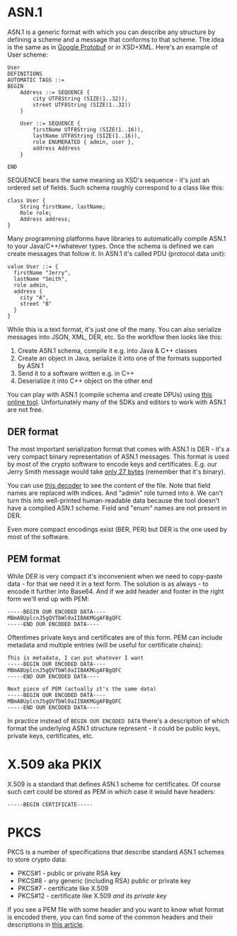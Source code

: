 # ASN.1

ASN.1 is a generic format with which you can describe any structure by defining a scheme and a message that conforms 
to that scheme. The idea is the same as in [Google Protobuf](https://developers.google.com/protocol-buffers) or 
in XSD+XML. Here's an example of User scheme:

```
User
DEFINITIONS
AUTOMATIC TAGS ::=
BEGIN	
	Address ::= SEQUENCE {
		city UTF8String (SIZE(1..32)),
		street UTF8String (SIZE(1..32))
	}
	
	User ::= SEQUENCE {
		firstName UTF8String (SIZE(1..16)),
		lastName UTF8String (SIZE(1..16)),
		role ENUMERATED { admin, user },
		address Address
	}
	
END
```

SEQUENCE bears the same meaning as XSD's sequence - it's just an ordered set of fields. Such schema roughly 
correspond to a class like this:

```
class User {
    String firstName, lastName;
    Role role;
    Address address;
}
```

Many programming platforms have libraries to automatically compile ASN.1 to your Java/C++/whatever types. 
Once the schema is defined we can create messages that follow it. In ASN.1 it's called PDU (protocol data unit):

```
value User ::= {
  firstName "Jerry",
  lastName "Smith",
  role admin,
  address {
    city "A",
    street "B"
  }
}
``` 

While this is a text format, it's just one of the many. You can also serialize messages into JSON, XML, DER, etc. So 
the workflow then looks like this:

1. Create ASN.1 schema, compile it e.g. into Java & C++ classes 
2. Create an object in Java, serialize it into one of the formats supported by ASN.1
3. Send it to a software written e.g. in C++
4. Deserialize it into C++ object on the other end

You can play with ASN.1 (compile schema and create DPUs) using [this online tool](https://asn1.io/asn1playground/).
Unfortunately many of the SDKs and editors to work with ASN.1 are not free.

## DER format

The most important serialization format that comes with ASN.1 is DER - it's a very compact binary representation 
of ASN.1 messages. This format is used by most of the crypto software to encode keys and certificates. E.g. our 
Jerry Smith message would take [only 27 bytes](./jerry-smith.PDU.der) (remember that it's binary). 

You can use
[this decoder](http://www.lapo.it/asn1js/#MBmABUplcnJ5gQVTbWl0aIIBAKMGgAFBgQFC) to see the content of the file.
Note that field names are replaced with indices. And "admin" role turned into `0`. We can't turn this into 
well-printed human-readable data because the tool doesn't have a complied ASN.1 scheme. Field and "enum" names
are not present in DER.

Even more compact encodings exist (BER, PER) but DER is the one used by most of the software.

## PEM format

While DER is very compact it's inconvenient when we need to copy-paste data - for that we need it in a text form.
The solution is as always - to encode it further into Base64. And if we add header and footer in the right form
we'll end up with PEM:

```
-----BEGIN OUR ENCODED DATA----
MBmABUplcnJ5gQVTbWl0aIIBAKMGgAFBgQFC
-----END OUR ENCODED DATA----
```

Oftentimes private keys and certificates are of this form. PEM can include metadata and multiple entries 
(will be useful for certificate chains):

```
This is metadata, I can put whatever I want
-----BEGIN OUR ENCODED DATA----
MBmABUplcnJ5gQVTbWl0aIIBAKMGgAFBgQFC
-----END OUR ENCODED DATA----

Next piece of PEM (actually it's the same data)
-----BEGIN OUR ENCODED DATA----
MBmABUplcnJ5gQVTbWl0aIIBAKMGgAFBgQFC
-----END OUR ENCODED DATA----
```

In practice instead of `BEGIN OUR ENCODED DATA` there's a description of which format the underlying ASN.1 structure
represent - it could be public keys, private keys, certificates, etc.   

# X.509 aka PKIX

X.509 is a standard that defines ASN.1 scheme for certificates. Of course such cert could be stored as PEM
in which case it would have headers:

```
-----BEGIN CERTIFICATE-----
``` 

# PKCS

PKCS is a number of specifications that describe standard ASN.1 schemes to store crypto data:

* PKCS#1 - public or private RSA key 
* PKCS#8 - any generic (including RSA) public or private key
* PKCS#7 - certificate like X.509
* PKCS#12 - certificate like X.509 _and its private key_ 

If you see a PEM file with some header and you want to know what format is encoded there, you can find some
of the common headers and their descriptions in 
[this article](https://tls.mbed.org/kb/cryptography/asn1-key-structures-in-der-and-pem).  